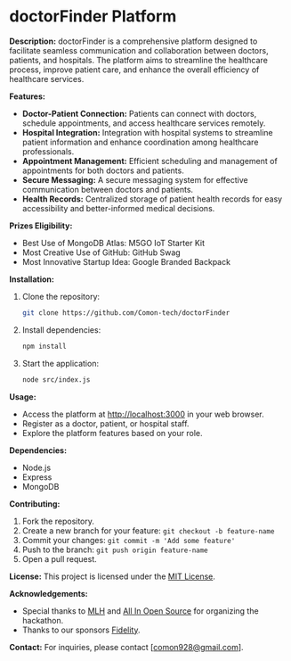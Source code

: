 
# doctorFinder Platform

**Description:**
doctorFinder is a comprehensive platform designed to facilitate seamless communication and collaboration between doctors, patients, and hospitals. The platform aims to streamline the healthcare process, improve patient care, and enhance the overall efficiency of healthcare services.

**Features:**
- **Doctor-Patient Connection:** Patients can connect with doctors, schedule appointments, and access healthcare services remotely.
- **Hospital Integration:** Integration with hospital systems to streamline patient information and enhance coordination among healthcare professionals.
- **Appointment Management:** Efficient scheduling and management of appointments for both doctors and patients.
- **Secure Messaging:** A secure messaging system for effective communication between doctors and patients.
- **Health Records:** Centralized storage of patient health records for easy accessibility and better-informed medical decisions.

**Prizes Eligibility:**
- Best Use of MongoDB Atlas: M5GO IoT Starter Kit
- Most Creative Use of GitHub: GitHub Swag
- Most Innovative Startup Idea: Google Branded Backpack

**Installation:**
1. Clone the repository:
   ```bash
   git clone https://github.com/Comon-tech/doctorFinder
   ```

2. Install dependencies:
   ```bash
   npm install
   ```

3. Start the application:
   ```bash
   node src/index.js
   ```

**Usage:**
- Access the platform at [http://localhost:3000](http://localhost:3000) in your web browser.
- Register as a doctor, patient, or hospital staff.
- Explore the platform features based on your role.

**Dependencies:**
- Node.js
- Express
- MongoDB

**Contributing:**
1. Fork the repository.
2. Create a new branch for your feature: `git checkout -b feature-name`
3. Commit your changes: `git commit -m 'Add some feature'`
4. Push to the branch: `git push origin feature-name`
5. Open a pull request.

**License:**
This project is licensed under the [MIT License](LICENSE).

**Acknowledgements:**
- Special thanks to [MLH](https://mlh.io/) and [All In Open Source](https://www.allinopensource.com/) for organizing the hackathon.
- Thanks to our sponsors [Fidelity](https://www.fidelity.com/).

**Contact:**
For inquiries, please contact [comon928@gmail.com].
